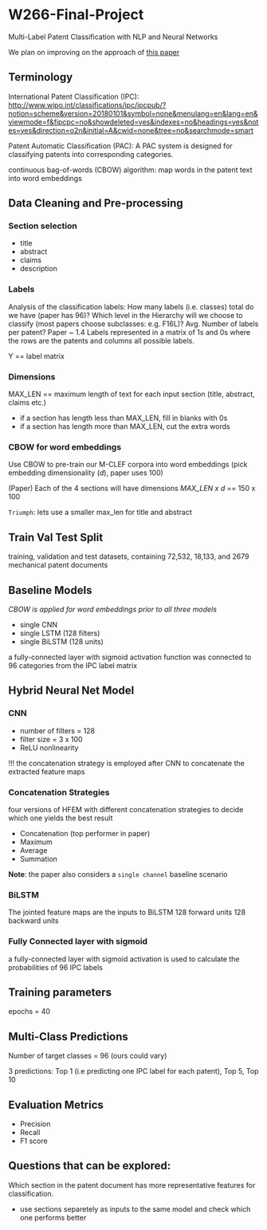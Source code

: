 # W266-Final-Project
Multi-Label Patent Classification with NLP and Neural Networks

We plan on improving on the approach of [this paper](https://res.mdpi.com/def50200a1fc8ccc5cf792a61634f71ed736075024de9cd3f53580e3974e7b8c3869cb1ac14f9a35186e8ca354cef0359e40a64c1b5cfd44ad213c90b4d10caf72f83dc342ac2fc5e121269a960c76c9b2ce4de292c52065365db446022b1a2d4a0d2bca8b4563d79c8001ce69ed62227189389f263037a2bf4db07d1674742378a28b0fd65cbbf67cc5496a130493e396416ed0b2716aded5eed5e8b6f089c6bed2fe3797?filename=&attachment=1) 

## Terminology
International Patent Classification (IPC): 
http://www.wipo.int/classifications/ipc/ipcpub/?notion=scheme&version=20180101&symbol=none&menulang=en&lang=en&viewmode=f&fipcpc=no&showdeleted=yes&indexes=no&headings=yes&notes=yes&direction=o2n&initial=A&cwid=none&tree=no&searchmode=smart

Patent Automatic Classification (PAC): A PAC system is designed for classifying patents into corresponding categories.

continuous bag-of-words (CBOW) algorithm: map words in the patent text into word embeddings

## Data Cleaning and Pre-processing

### Section selection 
- title 
- abstract
- claims
- description

### Labels 
Analysis of the classification labels: 
How many labels (i.e. classes) total do we have (paper has 96)? 
Which level in the Hierarchy will we choose to classify (most papers choose subclasses: e.g. F16L)?
Avg. Number of labels per patent? Paper ~ 1.4
Labels represented in a matrix of 1s and 0s where the rows are the patents and columns all possible labels. 

Y == label matrix 

### Dimensions 
MAX_LEN == maximum length of text for each input section (title, abstract, claims etc.)
- if a section has length less than MAX_LEN, fill in blanks with 0s 
- if a section has length more than MAX_LEN, cut the extra words 

### CBOW for word embeddings

Use CBOW to pre-train our M-CLEF corpora into word embeddings (pick embedding dimensionality (*d*), paper uses 100)

(Paper) Each of the 4 sections will have dimensions *MAX_LEN x d* == 150 x 100

`Triumph`: lets use a smaller max_len for title and abstract 

## Train Val Test Split
training, validation and test datasets, containing 72,532, 18,133, and 2679 mechanical patent documents

## Baseline Models
*CBOW is applied for word embeddings prior to all three models*
- single CNN 
- single LSTM (128 filters)
- single BiLSTM (128 units)

a fully-connected layer with sigmoid activation function was connected to 96 categories from the IPC label matrix

## Hybrid Neural Net Model 

### CNN
- number of filters = 128
- filter size = 3 x 100
- ReLU nonlinearity 

!!! the concatenation strategy is employed after CNN to concatenate the extracted feature maps

### Concatenation Strategies
four versions of HFEM with different concatenation strategies to decide which one yields the best result
- Concatenation (top performer in paper)
- Maximum
- Average
- Summation

**Note**: the paper also considers a `single channel` baseline scenario 

### BiLSTM
The jointed feature maps are the inputs to BiLSTM
128 forward units
128 backward units 

### Fully Connected layer with sigmoid
a fully-connected layer with sigmoid activation is used to calculate the probabilities of 96 IPC labels


## Training parameters
epochs = 40 

## Multi-Class Predictions
Number of target classes = 96 (ours could vary)
 
3 predictions: Top 1 (i.e predicting one IPC label for each patent), Top 5, Top 10 

## Evaluation Metrics
- Precision 
- Recall 
- F1 score 

## Questions that can be explored:

Which section in the patent document has more representative features for classification. 
- use sections separetely as inputs to the same model and check which one performs better